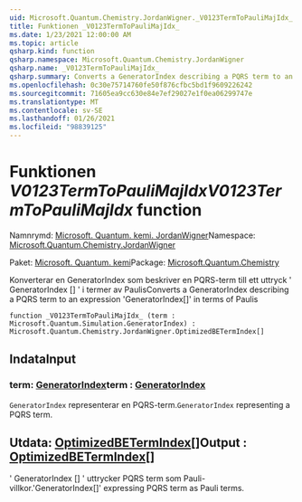 ```yaml
---
uid: Microsoft.Quantum.Chemistry.JordanWigner._V0123TermToPauliMajIdx_
title: Funktionen _V0123TermToPauliMajIdx_
ms.date: 1/23/2021 12:00:00 AM
ms.topic: article
qsharp.kind: function
qsharp.namespace: Microsoft.Quantum.Chemistry.JordanWigner
qsharp.name: _V0123TermToPauliMajIdx_
qsharp.summary: Converts a GeneratorIndex describing a PQRS term to an expression 'GeneratorIndex[]' in terms of Paulis
ms.openlocfilehash: 0c30e75714760fe50f876cfbc5bd1f9609226242
ms.sourcegitcommit: 71605ea9cc630e84e7ef29027e1f0ea06299747e
ms.translationtype: MT
ms.contentlocale: sv-SE
ms.lasthandoff: 01/26/2021
ms.locfileid: "98839125"
---
```

# <a name="_v0123termtopaulimajidx_-function"></a><span data-ttu-id="8f01f-102">Funktionen _V0123TermToPauliMajIdx_</span><span class="sxs-lookup"><span data-stu-id="8f01f-102">_V0123TermToPauliMajIdx_ function</span></span>

<span data-ttu-id="8f01f-103">Namnrymd: [Microsoft. Quantum. kemi. JordanWigner](xref:Microsoft.Quantum.Chemistry.JordanWigner)</span><span class="sxs-lookup"><span data-stu-id="8f01f-103">Namespace: [Microsoft.Quantum.Chemistry.JordanWigner](xref:Microsoft.Quantum.Chemistry.JordanWigner)</span></span>

<span data-ttu-id="8f01f-104">Paket: [Microsoft. Quantum. kemi](https://nuget.org/packages/Microsoft.Quantum.Chemistry)</span><span class="sxs-lookup"><span data-stu-id="8f01f-104">Package: [Microsoft.Quantum.Chemistry](https://nuget.org/packages/Microsoft.Quantum.Chemistry)</span></span>


<span data-ttu-id="8f01f-105">Konverterar en GeneratorIndex som beskriver en PQRS-term till ett uttryck ' GeneratorIndex [] ' i termer av Paulis</span><span class="sxs-lookup"><span data-stu-id="8f01f-105">Converts a GeneratorIndex describing a PQRS term to an expression 'GeneratorIndex[]' in terms of Paulis</span></span>

```qsharp
function _V0123TermToPauliMajIdx_ (term : Microsoft.Quantum.Simulation.GeneratorIndex) : Microsoft.Quantum.Chemistry.JordanWigner.OptimizedBETermIndex[]
```


## <a name="input"></a><span data-ttu-id="8f01f-106">Indata</span><span class="sxs-lookup"><span data-stu-id="8f01f-106">Input</span></span>

### <a name="term--generatorindex"></a><span data-ttu-id="8f01f-107">term: [GeneratorIndex](xref:Microsoft.Quantum.Simulation.GeneratorIndex)</span><span class="sxs-lookup"><span data-stu-id="8f01f-107">term : [GeneratorIndex](xref:Microsoft.Quantum.Simulation.GeneratorIndex)</span></span>

<span data-ttu-id="8f01f-108">`GeneratorIndex` representerar en PQRS-term.</span><span class="sxs-lookup"><span data-stu-id="8f01f-108">`GeneratorIndex` representing a PQRS term.</span></span>



## <a name="output--optimizedbetermindex"></a><span data-ttu-id="8f01f-109">Utdata: [OptimizedBETermIndex](xref:Microsoft.Quantum.Chemistry.JordanWigner.OptimizedBETermIndex)[]</span><span class="sxs-lookup"><span data-stu-id="8f01f-109">Output : [OptimizedBETermIndex](xref:Microsoft.Quantum.Chemistry.JordanWigner.OptimizedBETermIndex)[]</span></span>

<span data-ttu-id="8f01f-110">' GeneratorIndex [] ' uttrycker PQRS term som Pauli-villkor.</span><span class="sxs-lookup"><span data-stu-id="8f01f-110">'GeneratorIndex[]' expressing PQRS term as Pauli terms.</span></span>